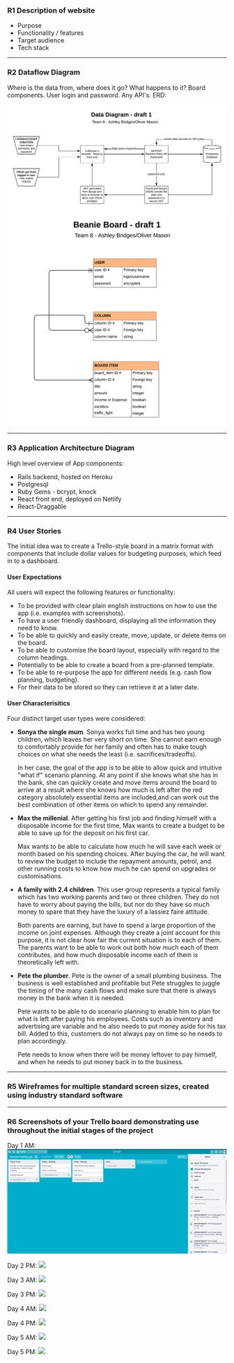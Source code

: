 ### R1 Description of website

- Purpose
- Functionality / features
- Target audience
- Tech stack

<hr>

### R2 Dataflow Diagram

Where is the data from, where does it go? What happens to it?
Board components.
User login and password.
Any API's.
ERD:

<img src="Resources/DataDiagram.png">

<img src="Resources/ERD.png">


<hr>

### R3 Application Architecture Diagram

High level overview of App components:
- Rails backend, hosted on Heroku
- Postgresql
- Ruby Gems - bcrypt, knock
- React front end, deployed on Netlify
- React-Draggable 


<hr>

### R4 User Stories

The initial idea was to create a Trello-style board in a matrix format with components that include dollar values for budgeting purposes, which feed in to a dashboard.

#### User Expectations

All users will expect the following features or functionality:

- To be provided with clear plain english instructions on how to use the app (i.e. examples with screenshots).
- To have a user friendly dashboard, displaying all the information they need to know.
- To be able to quickly and easily create, move, update, or delete items on the board.
- To be able to customise the board layout, especially with regard to the column headings.
- Potentially to be able to create a board from a pre-planned template.
- To be able to re-purpose the app for different needs (e.g. cash flow planning, budgeting).
- For their data to be stored so they can retrieve it at a later date.

#### User Characterisitics

Four distinct target user types were considered: 

- **Sonya the single mum**. Sonya works full time and has two young children, which leaves her very short on time. She cannot earn enough to comfortably provide for her family and often has to make tough choices on what she needs the least (i.e. sacrifices/tradeoffs).

    In her case, the goal of the app is to be able to allow quick and intuitive "what if" scenario planning. At any point if she knows what she has in the bank, she can quickly create and move items around the board to arrive at a result where she knows how much is left after the red category absolutely essential items are included,and can work out the best combination of other items on which to spend any remainder.   
   
- **Max the millenial**. After getting his first job and finding himself with a disposable income for the first time, Max wants to create a budget to be able to save up for the deposit on his first car. 
  
    Max wants to be able to calculate how much he will save each week or month based on his spending choices. After buying the car, he will want to review the budget to include the repayment amounts, petrol, and other running costs to know how much he can spend on upgrades or customisations.

- **A family with 2.4 children**. This user group represents a typical family which has two working parents and two or three children. They do not have to worry about paying the bills, but nor do they have so much money to spare that they have the luxury of a lassiez faire attitude.

    Both parents are earning, but have to spend a large proportion of the income on joint expenses. Although they create a joint account for this purpose, it is not clear how fair the current situation is to each of them. The parents want to be able to work out both how much each of them contributes, and how much disposable income each of them is theoretically left with.

- **Pete the plumber**. Pete is the owner of a small plumbing business. The business is well established and profitable but Pete struggles to juggle the timing of the many cash flows and make sure that there is always money in the bank when it is needed.

    Pete wants to be able to do scenario planning to enable him to plan for what is left after paying his employees. Costs such as inventory and advertising are variable and he also needs to put money aside for his tax bill. Added to this, customers do not always pay on time so he needs to plan accordingly.
    
    Pete needs to know when there will be money leftover to pay himself, and when he needs to put money back in to the business.

<hr>


### R5 Wireframes for multiple standard screen sizes, created using industry standard software	

<hr>


### R6 Screenshots of your Trello board demonstrating use throughout the initial stages of the project	

Day 1 AM:
<img src="Resources/PM screenshots/1 Mon 13 Jul 2020 09∶58∶16 .png">

Day 2 PM:
<img src="Resources/PM screenshots/">

Day 3 AM:
<img src="Resources/PM screenshots/">

Day 3 PM:
<img src="Resources/PM screenshots/">

Day 4 AM:
<img src="Resources/PM screenshots/">

Day 4 PM:
<img src="Resources/PM screenshots/">

Day 5 AM:
<img src="Resources/PM screenshots/">

Day 5 PM:
<img src="Resources/PM screenshots/">
